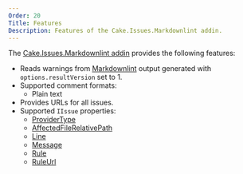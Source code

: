 ```yaml
---
Order: 20
Title: Features
Description: Features of the Cake.Issues.Markdownlint addin.
---
```

The [Cake.Issues.Markdownlint addin] provides the following features:

* Reads warnings from [Markdownlint] output generated with `options.resultVersion` set to 1.
* Supported comment formats:
  * Plain text
* Provides URLs for all issues.
* Supported `IIssue` properties:
  * [ProviderType]
  * [AffectedFileRelativePath]
  * [Line]
  * [Message]
  * [Rule]
  * [RuleUrl]

[Cake.Issues.Markdownlint addin]: https://www.nuget.org/packages/Cake.Issues.Markdownlint
[Markdownlint]: https://github.com/DavidAnson/markdownlint
[ProviderType]: ../../api/Cake.Issues/IIssue/D5A24C72
[AffectedFileRelativePath]: ../../api/Cake.Issues/IIssue/BF0CD6F1
[Line]: ../../api/Cake.Issues/IIssue/F2A42E89
[Message]: ../../api/Cake.Issues/IIssue/18537A3D
[Rule]: ../../api/Cake.Issues/IIssue/C8BCE21E
[RuleUrl]: ../../api/Cake.Issues/IIssue/48A6F355